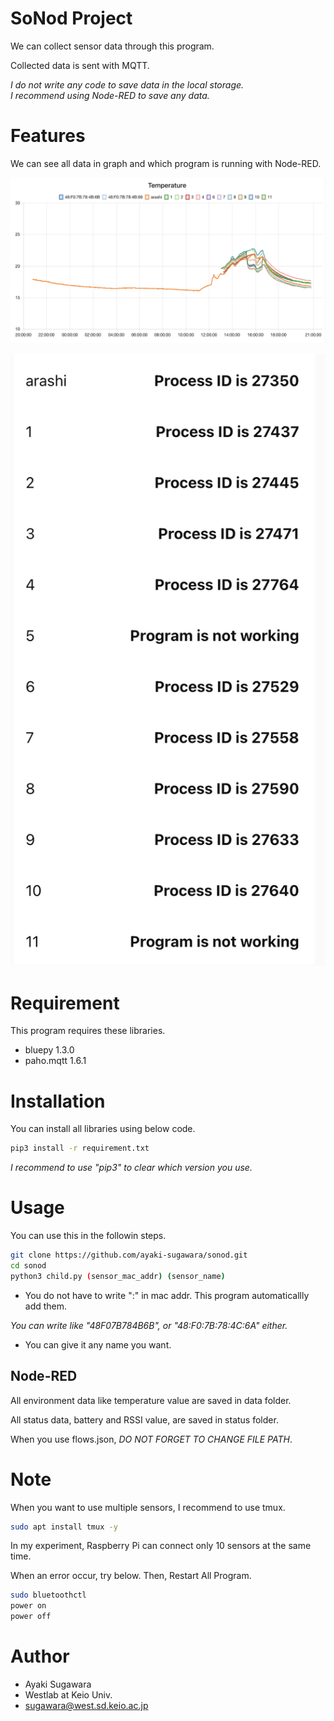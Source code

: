 # SoNod Project
 
We can collect sensor data through this program.

Collected data is sent with MQTT.

*I do not write any code to save data in the local storage.*
*<br>I recommend using Node-RED to save any data.*


 
# Features
 
We can see all data in graph and which program is running with Node-RED.

![graph](images/graph.png)

![working](images/working.png)
 
# Requirement
 
This program requires these libraries.
 
* bluepy 1.3.0
* paho.mqtt 1.6.1
 
# Installation
 
 You can install all libraries using below code.
 
```bash
pip3 install -r requirement.txt
```
*I recommend to use "pip3" to clear which version you use.*
 
# Usage
 
You can use this in the followin steps.
 
```bash
git clone https://github.com/ayaki-sugawara/sonod.git
cd sonod
python3 child.py (sensor_mac_addr) (sensor_name)
```
* You do not have to write ":" in mac addr. This program automaticallly add them. 

*You can write like "48F07B784B6B", or "48:F0:7B:78:4C:6A" either.*

* You can give it any name you want.

## Node-RED

All environment data like temperature value are saved in data folder.

All status data, battery and RSSI value, are saved in status folder.

When you use flows.json, _DO NOT FORGET TO CHANGE FILE PATH_.
 
# Note
 
When you want to use multiple sensors, I recommend to use tmux.

```bash
sudo apt install tmux -y
```

In my experiment, Raspberry Pi can connect only 10 sensors at the same time.

When an error occur, try below. Then, Restart All Program.

```bash
sudo bluetoothctl
power on
power off
```


 
# Author
 
* Ayaki Sugawara
* Westlab at Keio Univ.
* sugawara@west.sd.keio.ac.jp
 
